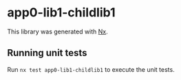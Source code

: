 # app0-lib1-childlib1

This library was generated with [Nx](https://nx.dev).

## Running unit tests

Run `nx test app0-lib1-childlib1` to execute the unit tests.
